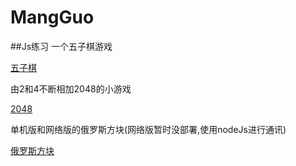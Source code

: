 ﻿# MangGuo  
##Js练习
一个五子棋游戏

[五子棋](https://cnyball.github.io/MangGuo/graduation/fine/index.html)

由2和4不断相加2048的小游戏

[2048](https://cnyball.github.io/MangGuo/graduation/2048/index.html)

单机版和网络版的俄罗斯方块(网络版暂时没部署,使用nodeJs进行通讯)

[俄罗斯方块](https://cnyball.github.io/MangGuo/graduation/ors/index.html)
